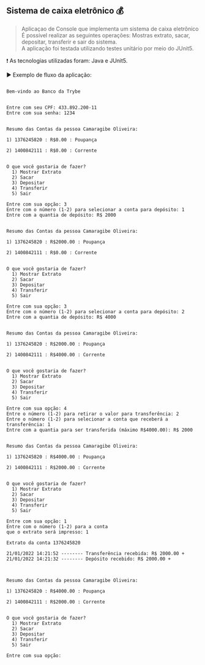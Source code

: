 ## Sistema de caixa eletrônico :moneybag:
>Aplicaçao de Console que implementa um sistema de caixa eletrônico  <br>
>É possível realizar as seguintes operações: Mostras extrato, sacar, depositar, transferir e sair do sistema.<br>
>A aplicação foi testada utilizando testes unitário por meio do JUnit5.<br>

❗ As tecnologias utilizadas foram: Java e JUnit5.

:arrow_forward: Exemplo de fluxo da aplicação:

```

Bem-vindo ao Banco da Trybe


Entre com seu CPF: 433.892.200-11
Entre com sua senha: 1234


Resumo das Contas da pessoa Camaragibe Oliveira:

1) 1376245820 : R$0.00 : Poupança

2) 1400842111 : R$0.00 : Corrente


O que você gostaria de fazer?
  1) Mostrar Extrato
  2) Sacar
  3) Depositar
  4) Transferir
  5) Sair

Entre com sua opção: 3
Entre com o número (1-2) para selecionar a conta para depósito: 1
Entre com a quantia de depósito: R$ 2000


Resumo das Contas da pessoa Camaragibe Oliveira:

1) 1376245820 : R$2000.00 : Poupança

2) 1400842111 : R$0.00 : Corrente


O que você gostaria de fazer?
  1) Mostrar Extrato
  2) Sacar
  3) Depositar
  4) Transferir
  5) Sair

Entre com sua opção: 3
Entre com o número (1-2) para selecionar a conta para depósito: 2
Entre com a quantia de depósito: R$ 4000


Resumo das Contas da pessoa Camaragibe Oliveira:

1) 1376245820 : R$2000.00 : Poupança

2) 1400842111 : R$4000.00 : Corrente


O que você gostaria de fazer?
  1) Mostrar Extrato
  2) Sacar
  3) Depositar
  4) Transferir
  5) Sair

Entre com sua opção: 4
Entre o número (1-2) para retirar o valor para transferência: 2
Entre o número (1-2) para selecionar a conta que receberá a transferência: 1
Entre com a quantia para ser transferida (máximo R$4000.00): R$ 2000


Resumo das Contas da pessoa Camaragibe Oliveira:

1) 1376245820 : R$4000.00 : Poupança

2) 1400842111 : R$2000.00 : Corrente


O que você gostaria de fazer?
  1) Mostrar Extrato
  2) Sacar
  3) Depositar
  4) Transferir
  5) Sair

Entre com sua opção: 1
Entre com o número (1-2) para a conta
que o extrato será impresso: 1

Extrato da conta 1376245820

21/01/2022 14:21:52 -------- Transferência recebida: R$ 2000.00 +
21/01/2022 14:21:32 -------- Depósito recebido: R$ 2000.00 +



Resumo das Contas da pessoa Camaragibe Oliveira:

1) 1376245820 : R$4000.00 : Poupança

2) 1400842111 : R$2000.00 : Corrente


O que você gostaria de fazer?
  1) Mostrar Extrato
  2) Sacar
  3) Depositar
  4) Transferir
  5) Sair

Entre com sua opção: 
```
